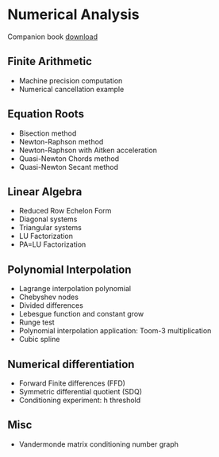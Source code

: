 Numerical Analysis
==================

Companion book [download](https://datawok.net/files/2019/numeric.pdf)


Finite Arithmetic
-----------------

- Machine precision computation
- Numerical cancellation example


Equation Roots
--------------

- Bisection method
- Newton-Raphson method
- Newton-Raphson with Aitken acceleration
- Quasi-Newton Chords method
- Quasi-Newton Secant method


Linear Algebra
--------------

- Reduced Row Echelon Form
- Diagonal systems
- Triangular systems
- LU Factorization
- PA=LU Factorization


Polynomial Interpolation
------------------------

- Lagrange interpolation polynomial
- Chebyshev nodes
- Divided differences
- Lebesgue function and constant grow
- Runge test
- Polynomial interpolation application: Toom-3 multiplication
- Cubic spline

Numerical differentiation
-------------------------

- Forward Finite differences (FFD)
- Symmetric differential quotient (SDQ)
- Conditioning experiment: h threshold

Misc
----

- Vandermonde matrix conditioning number graph

